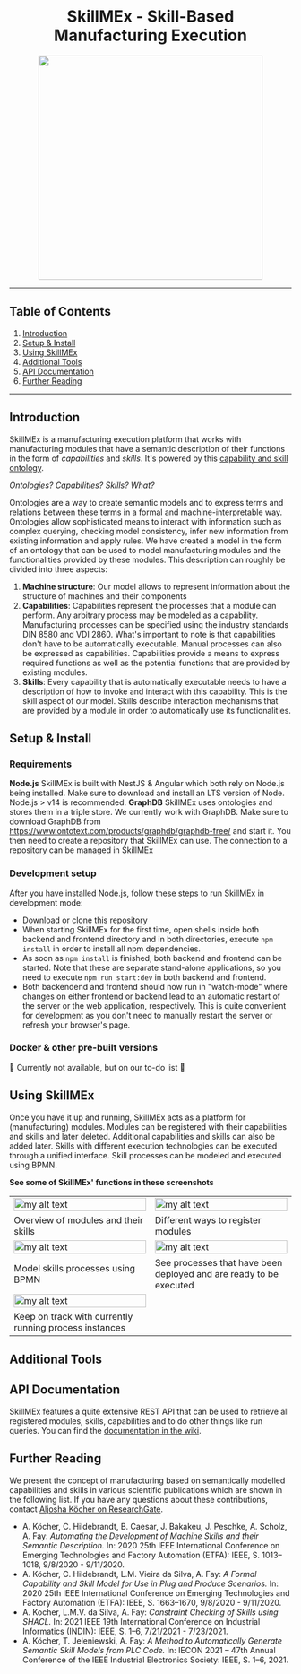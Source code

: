 <h1 align="center">SkillMEx - Skill-Based Manufacturing Execution</h1>
<div align="center">
    <img width="400px" src="https://github.com/aljoshakoecher/SkillMEx/blob/documentation/images/documentation/images/SkillUp_logo.png?raw=true">
</div>
<hr>

## Table of Contents
1. [Introduction](https://github.com/aljoshakoecher/SkillMEx#Introduction)
2. [Setup & Install](https://github.com/aljoshakoecher/SkillMEx#setup--install)
3. [Using SkillMEx](https://github.com/aljoshakoecher/SkillMEx#using-skillmex)
4. [Additional Tools](https://github.com/aljoshakoecher/SkillMEx#additional-tools)
5. [API Documentation](https://github.com/aljoshakoecher/SkillMEx#api-documentation)
6. [Further Reading](https://github.com/aljoshakoecher/SkillMEx#further-reading)
<hr>

## Introduction
SkillMEx is a manufacturing execution platform that works with manufacturing modules that have a semantic description of their functions in the form of *capabilities* and *skills*. It's powered by this [capability and skill ontology](https://github.com/aljoshakoecher/machine-skill-model).

*Ontologies? Capabilities? Skills? What?*

Ontologies are a way to create semantic models and to express terms and relations between these terms in a formal and machine-interpretable way. Ontologies allow sophisticated means to interact with information such as complex querying, checking model consistency, infer new information from existing information and apply rules.
We have created a model in the form of an ontology that can be used to model manufacturing modules and the functionalities provided by these modules. This description can roughly be divided into three aspects:
1. **Machine structure**: Our model allows to represent information about the structure of machines and their components
2. **Capabilities**: Capabilities represent the processes that a module can perform. Any arbitrary process may be modeled as a capability. Manufacturing processes can be specified using the industry standards DIN 8580 and VDI 2860. What's important to note is that capabilities don't have to be automatically executable. Manual processes can also be expressed as capabilities. Capabilities provide a means to express required functions as well as the potential functions that are provided by existing modules.
3. **Skills**: Every capability that is automatically executable needs to have a description of how to invoke and interact with this capability. This is the skill aspect of our model. Skills describe interaction mechanisms that are provided by a module in order to automatically use its functionalities.


## Setup & Install
### Requirements
**Node.js**
SkillMEx is built with NestJS & Angular which both rely on Node.js being installed. Make sure to download and install an LTS version of Node. Node.js > v14 is recommended.
**GraphDB**
SkillMEx uses ontologies and stores them in a triple store. We currently work with GraphDB. Make sure to download GraphDB from https://www.ontotext.com/products/graphdb/graphdb-free/ and start it. You then need to create a repository that SkillMEx can use. The connection to a repository can be managed in SkillMEx

### Development setup
After you have installed Node.js, follow these steps to run SkillMEx in development mode:
- Download or clone this repository
- When starting SkillMEx for the first time, open shells inside both backend and frontend directory and in both directories, execute `npm install` in order to install all npm dependencies.
- As soon as `npm install` is finished, both backend and frontend can be started. Note that these are separate stand-alone applications, so you need to execute `npm run start:dev` in both backend and frontend. 
- Both backendend and frontend should now run in "watch-mode" where changes on either frontend or backend lead to an automatic restart of the server or the web application, respectively. This is quite convenient for development as you don't need to manually restart the server or refresh your browser's page.

### Docker & other pre-built versions
🚧 Currently not available, but on our to-do list 🚧

## Using SkillMEx
Once you have it up and running, SkillMEx acts as a platform for (manufacturing) modules. Modules can be registered with their capabilities and skills and later deleted. Additional capabilities and skills can also be added later. Skills with different execution technologies can be executed through a unified interface. Skill processes can be modeled and executed using BPMN.


**See some of SkillMEx' functions in these screenshots**
<table>
  <tr>
    <td width="50%">
      <img src="https://github.com/aljoshakoecher/SkillMEx/blob/documentation/images/documentation/images/screenshots/module-overview.png?raw=true" width="100%" alt="my alt text"/>
    </td>
    <td width="50%">
      <img src="https://github.com/aljoshakoecher/SkillMEx/blob/documentation/images/documentation/images/screenshots/register-modules.png?raw=true" width="100%" alt="my alt text"/>
    </td>
  </tr>
  <tr>
    <td>Overview of modules and their skills</td>
    <td>Different ways to register modules</td>
  </tr>
  <tr>
    <td width="50%">
      <img src="https://github.com/aljoshakoecher/SkillMEx/blob/documentation/images/documentation/images/screenshots/model-processes.png?raw=true" width="100%" alt="my alt text"/>
    </td>
      <td width="50%">
        <img src="https://github.com/aljoshakoecher/SkillMEx/blob/documentation/images/documentation/images/screenshots/deployed%20processes.png?raw=true" width="100%" alt="my alt text"/>
    </td>
  </tr>
   <tr>
    <td>Model skills processes using BPMN</td>
    <td>See processes that have been deployed and are ready to be executed</td>
  </tr>
  <tr>
    <td width="50%">
      <img src="https://github.com/aljoshakoecher/SkillMEx/blob/documentation/images/documentation/images/screenshots/active-process-instances.png?raw=true" width="100%" alt="my alt text"/>
    </td>
      <td width="50%">
    </td>
  </tr>
   <tr>
    <td>Keep on track with currently running process instances</td>
    <td></td>
  </tr>
</table>

## Additional Tools

## API Documentation
SkillMEx features a quite extensive REST API that can be used to retrieve all registered modules, skills, capabilities and to do other things like run queries. You can find the [documentation in the wiki](https://github.com/aljoshakoecher/SkillMEx/wiki/API-Documentation).

## Further Reading
We present the concept of manufacturing based on semantically modelled capabilities and skills in various scientific publications which are shown in the following list. If you have any questions about these contributions, contact [Aljosha Köcher on ResearchGate](https://www.researchgate.net/profile/Aljosha-Koecher).
* A. Köcher, C. Hildebrandt, B. Caesar, J. Bakakeu, J. Peschke, A. Scholz, A. Fay: *Automating the Development of Machine Skills and their Semantic Description.* In: 2020 25th IEEE International Conference on Emerging Technologies and Factory Automation (ETFA): IEEE, S. 1013–1018, 9/8/2020 - 9/11/2020. 
* A. Köcher, C. Hildebrandt, L.M. Vieira da Silva, A. Fay: *A Formal Capability and Skill Model for Use in Plug and Produce Scenarios.* In: 2020 25th IEEE International Conference on Emerging Technologies and Factory Automation (ETFA): IEEE, S. 1663–1670, 9/8/2020 - 9/11/2020.
* A. Kocher, L.M.V. da Silva, A. Fay: *Constraint Checking of Skills using SHACL.* In: 2021 IEEE 19th International Conference on Industrial Informatics (INDIN): IEEE, S. 1–6, 7/21/2021 - 7/23/2021.
* A. Köcher, T. Jeleniewski, A. Fay: *A Method to Automatically Generate Semantic Skill Models from PLC Code.* In: IECON 2021 – 47th Annual Conference of the IEEE Industrial Electronics Society: IEEE, S. 1–6, 2021.
